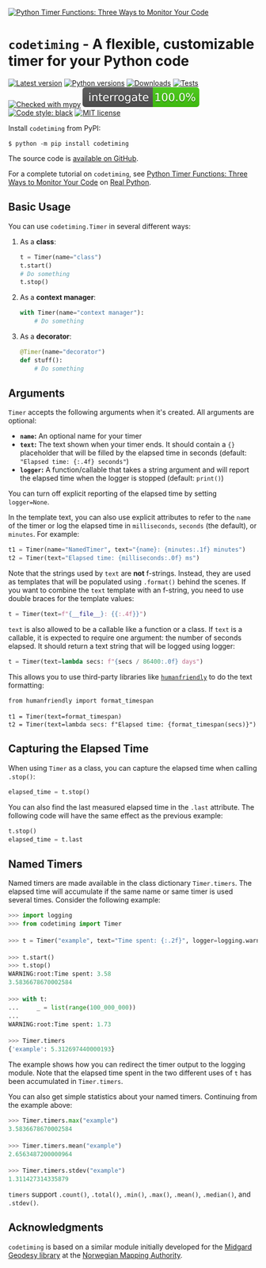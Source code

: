 [![Python Timer Functions: Three Ways to Monitor Your Code](https://files.realpython.com/media/Three-Ways-to-Time-Your-Code_Watermarked.8d561fcc7a35.jpg)](https://realpython.com/python-timer)

# `codetiming` - A flexible, customizable timer for your Python code

[![Latest version](https://img.shields.io/pypi/v/codetiming)](https://pypi.org/project/codetiming/)
[![Python versions](https://img.shields.io/pypi/pyversions/codetiming)](https://pypi.org/project/codetiming/)
[![Downloads](https://img.shields.io/pypi/dd/codetiming)](https://pypi.org/project/codetiming/)
[![Tests](https://img.shields.io/github/workflow/status/realpython/codetiming/unit_tests?label=tests)](https://github.com/realpython/codetiming/actions)
[![Checked with mypy](http://www.mypy-lang.org/static/mypy_badge.svg)](http://mypy-lang.org/)
[![Interrogate DocStrings](https://raw.githubusercontent.com/realpython/codetiming/main/interrogate_badge.svg)](https://interrogate.readthedocs.io/)
[![Code style: black](https://img.shields.io/badge/code%20style-black-000000.svg)](https://github.com/psf/black)
[![MIT license](https://img.shields.io/pypi/l/codetiming)](https://mit-license.org/)

Install `codetiming` from PyPI:

```
$ python -m pip install codetiming
```

The source code is [available on GitHub](https://github.com/realpython/codetiming).

For a complete tutorial on `codetiming`, see [Python Timer Functions: Three Ways to Monitor Your Code](https://realpython.com/python-timer) on [Real Python](https://realpython.com/).

## Basic Usage

You can use `codetiming.Timer` in several different ways:

1. As a **class**:

    ```python
    t = Timer(name="class")
    t.start()
    # Do something
    t.stop()
    ```

2. As a **context manager**:

    ```python
    with Timer(name="context manager"):
        # Do something
    ```

3. As a **decorator**:

    ```python
    @Timer(name="decorator")
    def stuff():
        # Do something
    ```


## Arguments

`Timer` accepts the following arguments when it's created. All arguments are optional:

- **`name`:** An optional name for your timer
- **`text`:** The text shown when your timer ends. It should contain a `{}` placeholder that will be filled by the elapsed time in seconds (default: `"Elapsed time: {:.4f} seconds"`)
- **`logger`:** A function/callable that takes a string argument and will report the elapsed time when the logger is stopped (default: `print()`)

You can turn off explicit reporting of the elapsed time by setting `logger=None`.

In the template text, you can also use explicit attributes to refer to the `name` of the timer or log the elapsed time in `milliseconds`, `seconds` (the default), or `minutes`. For example:

```python
t1 = Timer(name="NamedTimer", text="{name}: {minutes:.1f} minutes")
t2 = Timer(text="Elapsed time: {milliseconds:.0f} ms")
```

Note that the strings used by `text` are **not** f-strings. Instead, they are used as templates that will be populated using `.format()` behind the scenes. If you want to combine the `text` template with an f-string, you need to use double braces for the template values:

```python
t = Timer(text=f"{__file__}: {{:.4f}}")
```

`text` is also allowed to be a callable like a function or a class. If `text` is a callable, it is expected to require one argument: the number of seconds elapsed. It should return a text string that will be logged using logger:

```python
t = Timer(text=lambda secs: f"{secs / 86400:.0f} days")
```

This allows you to use third-party libraries like [`humanfriendly`](https://pypi.org/project/humanfriendly/) to do the text formatting:

```
from humanfriendly import format_timespan

t1 = Timer(text=format_timespan)
t2 = Timer(text=lambda secs: f"Elapsed time: {format_timespan(secs)}")
```


## Capturing the Elapsed Time

When using `Timer` as a class, you can capture the elapsed time when calling `.stop()`:

```python
elapsed_time = t.stop()
```

You can also find the last measured elapsed time in the `.last` attribute. The following code will have the same effect as the previous example:

```python
t.stop()
elapsed_time = t.last
```


## Named Timers

Named timers are made available in the class dictionary `Timer.timers`. The elapsed time will accumulate if the same name or same timer is used several times. Consider the following example:

```python
>>> import logging
>>> from codetiming import Timer

>>> t = Timer("example", text="Time spent: {:.2f}", logger=logging.warning)

>>> t.start()
>>> t.stop()
WARNING:root:Time spent: 3.58
3.5836678670002584

>>> with t:
...     _ = list(range(100_000_000))
... 
WARNING:root:Time spent: 1.73

>>> Timer.timers
{'example': 5.312697440000193}
```

The example shows how you can redirect the timer output to the logging module. Note that the elapsed time spent in the two different uses of `t` has been accumulated in `Timer.timers`.

You can also get simple statistics about your named timers. Continuing from the example above:

```python
>>> Timer.timers.max("example")
3.5836678670002584

>>> Timer.timers.mean("example")
2.6563487200000964

>>> Timer.timers.stdev("example")
1.311427314335879
```

`timers` support `.count()`, `.total()`, `.min()`, `.max()`, `.mean()`, `.median()`, and `.stdev()`.


## Acknowledgments

`codetiming` is based on a similar module initially developed for the [Midgard Geodesy library](https://kartverket.github.io/midgard/) at the [Norwegian Mapping Authority](https://www.kartverket.no/en/).